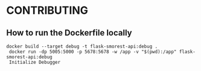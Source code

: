 # CONTRIBUTING

## How to run the Dockerfile locally

```
docker build --target debug -t flask-smorest-api:debug .
 docker run -dp 5005:5000 -p 5678:5678 -w /app -v "$(pwd):/app" flask-smorest-api:debug
 Initialize Debugger
```
